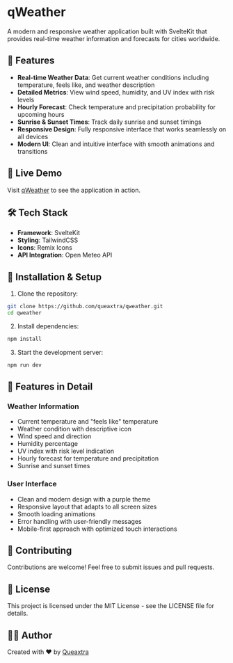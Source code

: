 # qWeather

A modern and responsive weather application built with SvelteKit that provides real-time weather information and forecasts for cities worldwide.

## 🌟 Features

- **Real-time Weather Data**: Get current weather conditions including temperature, feels like, and weather description
- **Detailed Metrics**: View wind speed, humidity, and UV index with risk levels
- **Hourly Forecast**: Check temperature and precipitation probability for upcoming hours
- **Sunrise & Sunset Times**: Track daily sunrise and sunset timings
- **Responsive Design**: Fully responsive interface that works seamlessly on all devices
- **Modern UI**: Clean and intuitive interface with smooth animations and transitions

## 🚀 Live Demo

Visit [qWeather](https://qweather-que.netlify.app) to see the application in action.

## 🛠️ Tech Stack

- **Framework**: SvelteKit
- **Styling**: TailwindCSS
- **Icons**: Remix Icons
- **API Integration**: Open Meteo API

## 🔧 Installation & Setup

1. Clone the repository:
```bash
git clone https://github.com/queaxtra/qweather.git
cd qweather
```

2. Install dependencies:
```bash
npm install
```

3. Start the development server:
```bash
npm run dev
```

## 🌈 Features in Detail

### Weather Information
- Current temperature and "feels like" temperature
- Weather condition with descriptive icon
- Wind speed and direction
- Humidity percentage
- UV index with risk level indication
- Hourly forecast for temperature and precipitation
- Sunrise and sunset times

### User Interface
- Clean and modern design with a purple theme
- Responsive layout that adapts to all screen sizes
- Smooth loading animations
- Error handling with user-friendly messages
- Mobile-first approach with optimized touch interactions

## 🤝 Contributing

Contributions are welcome! Feel free to submit issues and pull requests.

## 📝 License

This project is licensed under the MIT License - see the LICENSE file for details.

## 👨‍💻 Author

Created with ❤️ by [Queaxtra](https://github.com/queaxtra)